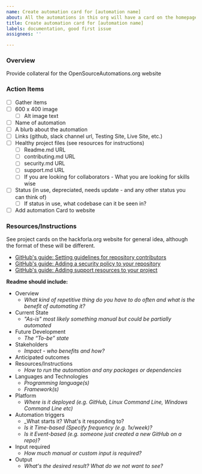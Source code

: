 ```yaml
---
name: Create automation card for [automation name]
about: All the automations in this org will have a card on the homepage.
title: Create automation card for [automation name]
labels: documentation, good first issue
assignees: ''

---
```


### Overview
Provide collateral for the OpenSourceAutomations.org website

### Action Items
- [ ]   Gather items
  - [ ]  600 x 400 image
     - [ ]  Alt image text
  - [ ]  Name of automation
  - [ ]  A blurb about the automation
  - [ ]  Links (github, slack channel url, Testing Site, Live Site, etc.)
  - [ ] Healthy project files (see resources for instructions)
     - [ ]  Readme.md URL
     - [ ]  contributing.md URL
     - [ ]  security.md URL
     - [ ]  support.md URL
    - [ ]  If you are looking for collaborators - What you are looking for skills wise
  - [ ]  Status (in use, depreciated, needs update - and any other status you can think of)
     - [ ] If status in use, what codebase can it be seen in?
- [ ]   Add automation Card to website

### Resources/Instructions
See project cards on the hackforla.org website for general idea, although the format of these will be different.

- [GitHub's guide: Setting guidelines for repository contributors](https://docs.github.com/en/articles/setting-guidelines-for-repository-contributors)
- [GitHub's guide: Adding a security policy to your repository
](https://docs.github.com/en/articles/adding-a-security-policy-to-your-repository)
- [GitHub's guide: Adding support resources to your project
](https://docs.github.com/en/articles/adding-support-resources-to-your-project)

**Readme should include:**
- Overview 
  - _What kind of repetitive thing do you have to do often and what is the benefit of automating it?_
- Current State 
  - _"As-is" most likely something manual but could be partially automated_
- Future Development
  - _The “To-be” state_
- Stakeholders
  - _Impact - who benefits and how?_
- Anticipated outcomes
- Resources/Instructions
  - _How to run the automation and any packages or dependencies_ 
- Languages and Technologies
  - _Programming language(s)_
  - _Framework(s)_
- Platform
  - _Where is it deployed (e.g. GitHub, Linux Command Line, Windows Command Line etc)_
- Automation triggers 
  - _What starts it? What's it responding to?
  - _Is it Time-based (Specify frequency (e.g. 1x/week)?_
  - _Is it Event-based (e.g. someone just created a new GitHub on a repo)?_
- Input required 
  - _How much manual or custom input is required?_
- Output 
  - _What's the desired result? What do we not want to see?_
